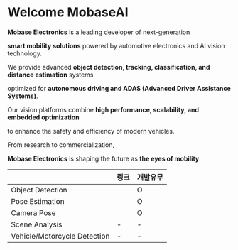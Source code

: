 # Welcome MobaseAI

**Mobase Electronics** is a leading developer of next-generation

**smart mobility solutions** powered by automotive electronics and AI vision technology.

We provide advanced **object detection, tracking, classification, and distance estimation** systems

optimized for **autonomous driving and ADAS (Advanced Driver Assistance Systems)**.

Our vision platforms combine **high performance, scalability, and embedded optimization**

to enhance the safety and efficiency of modern vehicles.

From research to commercialization,

**Mobase Electronics** is shaping the future as **the eyes of mobility**.

|  | 링크 | 개발유무 |
| --- | --- | --- |
| Object Detection |  | O |
| Pose Estimation |  | O |
| Camera Pose |  | O |
| Scene Analysis | - | - |
| Vehicle/Motorcycle Detection | - | - |
